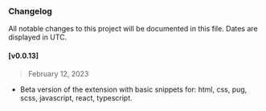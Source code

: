 ### Changelog

All notable changes to this project will be documented in this file. Dates are displayed in UTC.

#### [v0.0.13]

> February 12, 2023

- Beta version of the extension with basic snippets for: html, css, pug, scss, javascript, react, typescript.
